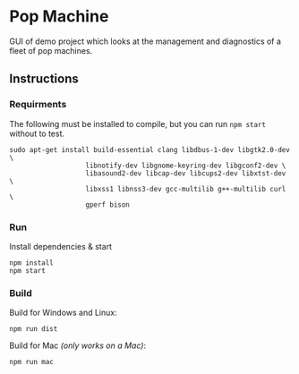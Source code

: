 # Pop Machine

GUI of demo project which looks at the management and diagnostics
of a fleet of pop machines.

## Instructions

### Requirments

The following must be installed to compile, but you can run `npm start` without to test.

    sudo apt-get install build-essential clang libdbus-1-dev libgtk2.0-dev \
                       libnotify-dev libgnome-keyring-dev libgconf2-dev \
                       libasound2-dev libcap-dev libcups2-dev libxtst-dev \
                       libxss1 libnss3-dev gcc-multilib g++-multilib curl \
                       gperf bison

### Run

Install dependencies & start

    npm install
    npm start

### Build

Build for Windows and Linux:

    npm run dist

Build for Mac *(only works on a Mac)*:

    npm run mac
